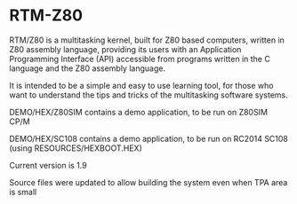 # RTM-Z80
RTM/Z80 is a multitasking kernel, built for Z80 based computers, written in Z80 assembly language, providing its users with an Application Programming Interface (API) accessible from programs written in the C language and the Z80 assembly language.

It is intended to be a simple and easy to use learning tool, for those who want to understand the tips and tricks of the multitasking software systems.

DEMO/HEX/Z80SIM contains a demo application, to be run on Z80SIM CP/M

DEMO/HEX/SC108 contains a demo application, to be run on RC2014 SC108 (using RESOURCES/HEXBOOT.HEX)

Current version is 1.9

Source files were updated to allow building the system even when TPA area is small


